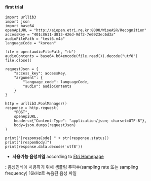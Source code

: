 #### first trial

```
import urllib3
import json
import base64
openApiURL = "http://aiopen.etri.re.kr:8000/WiseASR/Recognition"
accessKey = "401c8611-d813-426d-9df2-7e6923ec6d3a"
audioFilePath = "test6.m4a"
languageCode = "korean"
 
file = open(audioFilePath, "rb")
audioContents = base64.b64encode(file.read()).decode("utf8")
file.close()
 
requestJson = {
    "access_key": accessKey,
    "argument": {
        "language_code": languageCode,
        "audio": audioContents
    }
}
 
http = urllib3.PoolManager()
response = http.request(
    "POST",
    openApiURL,
    headers={"Content-Type": "application/json; charset=UTF-8"},
    body=json.dumps(requestJson)
)
 
print("[responseCode] " + str(response.status))
print("[responBody]")
print(response.data.decode('utf8'))
```


- **사용가능 음성파일** according to [Etri Homepage](http://aiopen.etri.re.kr/guide_recognition.php)


 :  음성인식에 사용하기 위해 샘플링 주파수(sampling rate 또는 sampling frequency) 16kHz로 녹음된 음성 파일
 
 

